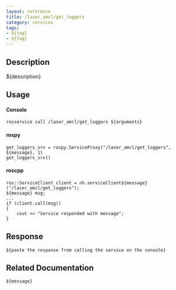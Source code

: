 ```yaml
---
layout: reference
title: /laser_amcl/get_loggers
category: services
tags: 
- ${tag} 
- ${tag}
---
```


## Description
${description}

## Usage
#### Console
```
rosservice call /laser_amcl/get_loggers ${arguments}
```

#### rospy
```
get_loggers_srv = rospy.ServiceProxy("/laser_amcl/get_loggers", ${message}, 1)
get_loggers_srv()
```

#### roscpp
```
ros::ServiceClient client = nh.serviceClient${message}("/laser_amcl/get_loggers");
${message} msg;
...
if (client.call(msg))
{
    cout << "Service responded with message";
}
```

## Response
```
${paste the response from calling the service on the console}
```

## Related Documentation
``${message}``  